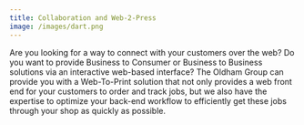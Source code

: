 ```yaml
---
title: Collaboration and Web-2-Press
image: /images/dart.png
---
```

Are you looking for a way to connect with your customers over the web? Do you want to provide Business to Consumer or Business to Business solutions via an interactive web-based interface? The Oldham Group can provide you with a Web-To-Print solution that not only provides a web front end for your customers to order and track jobs, but we also have the expertise to optimize your back-end workflow to efficiently get these jobs through your shop as quickly as possible.
